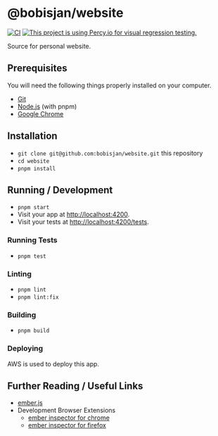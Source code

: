 # @bobisjan/website

[![CI](https://github.com/bobisjan/website/actions/workflows/ci.yml/badge.svg)](https://github.com/bobisjan/website/actions/workflows/ci.yml)
[![This project is using Percy.io for visual regression testing.](https://percy.io/static/images/percy-badge.svg)](https://percy.io/bobisjan/website)

Source for personal website.

## Prerequisites

You will need the following things properly installed on your computer.

- [Git](https://git-scm.com/)
- [Node.js](https://nodejs.org/) (with pnpm)
- [Google Chrome](https://google.com/chrome/)

## Installation

- `git clone git@github.com:bobisjan/website.git` this repository
- `cd website`
- `pnpm install`

## Running / Development

- `pnpm start`
- Visit your app at [http://localhost:4200](http://localhost:4200).
- Visit your tests at [http://localhost:4200/tests](http://localhost:4200/tests).

### Running Tests

- `pnpm test`

### Linting

- `pnpm lint`
- `pnpm lint:fix`

### Building

- `pnpm build`

### Deploying

AWS is used to deploy this app.

## Further Reading / Useful Links

- [ember.js](https://emberjs.com/)
- Development Browser Extensions
  - [ember inspector for chrome](https://chrome.google.com/webstore/detail/ember-inspector/bmdblncegkenkacieihfhpjfppoconhi)
  - [ember inspector for firefox](https://addons.mozilla.org/en-US/firefox/addon/ember-inspector/)
